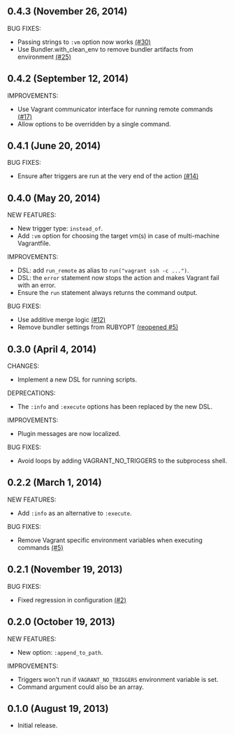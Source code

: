 ## 0.4.3 (November 26, 2014)

BUG FIXES:

  - Passing strings to ```:vm``` option now works [(#30)](https://github.com/emyl/vagrant-triggers/issues/30)
  - Use Bundler.with_clean_env to remove bundler artifacts from environment [(#25)](https://github.com/emyl/vagrant-triggers/issues/25)

## 0.4.2 (September 12, 2014)

IMPROVEMENTS:

  - Use Vagrant communicator interface for running remote commands [(#17)](https://github.com/emyl/vagrant-triggers/issues/17)
  - Allow options to be overridden by a single command.

## 0.4.1 (June 20, 2014)

BUG FIXES:

  - Ensure after triggers are run at the very end of the action [(#14)](https://github.com/emyl/vagrant-triggers/issues/14)

## 0.4.0 (May 20, 2014)

NEW FEATURES:

  - New trigger type: ```instead_of```.
  - Add ```:vm``` option for choosing the target vm(s) in case of multi-machine Vagrantfile.

IMPROVEMENTS:

  - DSL: add ```run_remote``` as alias to ```run("vagrant ssh -c ...")```.
  - DSL: the ```error``` statement now stops the action and makes Vagrant fail with an error.
  - Ensure the ```run``` statement always returns the command output.

BUG FIXES:

  - Use additive merge logic [(#12)](https://github.com/emyl/vagrant-triggers/issues/12)
  - Remove bundler settings from RUBYOPT [(reopened #5)](https://github.com/emyl/vagrant-triggers/issues/5)

## 0.3.0 (April 4, 2014)

CHANGES:

  - Implement a new DSL for running scripts.

DEPRECATIONS:

  - The ```:info``` and ```:execute``` options has been replaced by the new DSL.

IMPROVEMENTS:

  - Plugin messages are now localized.

BUG FIXES:

  - Avoid loops by adding VAGRANT_NO_TRIGGERS to the subprocess shell.

## 0.2.2 (March 1, 2014)

NEW FEATURES:

  - Add ```:info``` as an alternative to ```:execute```.

BUG FIXES:

  - Remove Vagrant specific environment variables when executing commands [(#5)](https://github.com/emyl/vagrant-triggers/issues/5)

## 0.2.1 (November 19, 2013)

BUG FIXES:

  - Fixed regression in configuration [(#2)](https://github.com/emyl/vagrant-triggers/issues/2)

## 0.2.0 (October 19, 2013)

NEW FEATURES:

  - New option: ```:append_to_path```.

IMPROVEMENTS:

  - Triggers won't run if ```VAGRANT_NO_TRIGGERS``` environment variable is set.
  - Command argument could also be an array.

## 0.1.0 (August 19, 2013)

  - Initial release.
